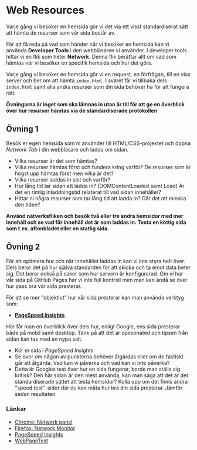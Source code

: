 # Web Resources

Varje gång vi besöker en hemsida gör vi det via ett visst standardiserat sätt att hämta de resurser som vår sida består av.

För att få reda på vad som händer när vi besöker en hemsida kan vi använda **Developer Tools** i den webbläsaren vi använder. I developer tools hittar vi en flik som heter **Network**. Denna flik berättar allt om vad som hämtas när vi besöker en specifik hemsida och hur det görs. 

Varje gång vi besöker en hemsida gör vi en request, en förfrågan, till en viss server och ber om att hämta `index.html`. I svaret får vi tillbaka dels `index.html` samt alla andra resurser som din sida behöver ha för att fungera rätt.

**Övningarna är inget som ska lämnas in utan är till för att ge en överblick över hur resurser hämtas via de standardiserade protokollen**

## Övning 1

Besök er egen hemsida som ni använder till HTML/CSS-projektet och öppna *Network Tab* i din webbläsare och ladda om sidan.

* Vilka resurser är det som hämtas?
* Vilka resurser hämtas först och fundera kring varför? De resurser som är högst upp hämtas först men vilka är det?
* Vilka resurser laddas in sist och varför?
* Hur lång tid tar sidan att ladda in? (DOMContentLoaded samt Load) Är det en rimlig inladdningstid relaterat till vad sidan innehåller?
* Hittar ni några resurser som tar lång tid att ladda in? Går det att minska den tiden?


**Använd nätverksfliken och besök två eller tre andra hemsidor med mer innehåll och se vad för innehåll det är som laddas in. Testa en köttig sida som t.ex. aftonbladet eller en statlig sida.**

## Övning 2

För att optimera hur och när innehållet laddas in kan vi inte styra helt över. Dels beror det på hur själva standarden för att skicka och ta emot data beter sig. Det beror också på saker som hur servern är konfigurerad. Om vi har vår sida på GitHub Pages har vi inte full kontroll men man kan ändå se över hur pass bra vår sida presterar.

För att se mer "objektivt" hur vår sida presterar kan man använda verktyg som:
* **[PageSpeed Insights](https://developers.google.com/speed/pagespeed/insights/)**

Här får man en överblick över dels hur, enligt Google, ens sida presterar både på mobil samt desktop. Tänk på att det är opinionated och tipsen från sidan kan tas med en nypa salt.

* Kör er sida i *PageSpeed Insights*
* Se över om någon av punkterna behöver åtgärdas eller om de faktiskt går att åtgärda. Vad kan vi påverka och vad kan vi inte påverka?
* Detta är Googles test över hur en sida fungerar, borde man ställa sig kritisk? Den här sidan är den mest använda, kan man säga att det är det standardiserade sättet att testa hemsidor? Kolla upp om det finns andra "speed test"-sidor där du kan mäta hur bra din sida presterar. Jämför sedan resultaten.


### Länkar

* [Chrome: Network panel](https://developers.google.com/web/tools/chrome-devtools/network-performance/resource-loading)
* [Firefox: Network Monitor](https://developer.mozilla.org/en-US/docs/Tools/Network_Monitor)
* [PageSpeed Insights](https://developers.google.com/speed/pagespeed/insights/)
* [WebPageTest](https://www.webpagetest.org/)